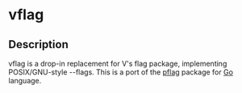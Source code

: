 # vflag

## Description

vflag is a drop-in replacement for V's flag package, implementing POSIX/GNU-style --flags.
This is a port of the [pflag][pflag] package for [Go][go] language.

[pflag]: https://github.com/spf13/pflag
[go]: https://go.dev
